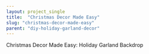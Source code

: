 ```yaml
---
layout: project_single
title:  "Christmas Decor Made Easy"
slug: "christmas-decor-made-easy"
parent: "diy-holiday-garland-decor"
---
```

Christmas Decor Made Easy: Holiday Garland Backdrop